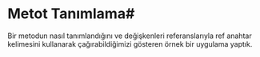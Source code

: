 # Metot Tanımlama#
Bir metodun nasıl tanımlandığını ve değişkenleri referanslarıyla ref anahtar kelimesini kullanarak çağırabildiğimizi gösteren örnek bir uygulama yaptık.
